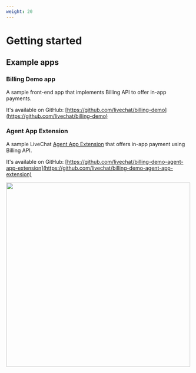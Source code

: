 ```yaml
---
weight: 20
---
```


# Getting started

## Example apps

### Billing Demo app

A sample front-end app that implements Billing API to offer in-app payments.

It's available on GitHub: [https://github.com/livechat/billing-demo](https://github.com/livechat/billing-demo)

### Agent App Extension

A sample LiveChat [Agent App Extension](https://docs.livechatinc.com/agent-app-extension) that offers in-app payment using Billing API.

It's available on GitHub: [https://github.com/livechat/billing-demo-agent-app-extension](https://github.com/livechat/billing-demo-agent-app-extension)

<img class="framed" src="../assets/images/billing-demo-in-app-payment.png" width="500" />
